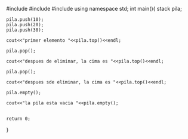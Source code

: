 #include <iostream>
#include <stack>
#include <string>
using namespace std;
int main(){
	stack<int> pila;
	
	pila.push(10);
	pila.push(20);
	pila.push(30);
		
	cout<<"primer elemento "<<pila.top()<<endl;
	
	pila.pop();
	
	cout<<"despues de eliminar, la cima es "<<pila.top()<<endl;
	
	pila.pop();
	
	cout<<"despues sde eliminar, la cima es "<<pila.top()<<endl;
	
	pila.empty();
	
	cout<<"la pila esta vacia "<<pila.empty();


	return 0;
}
